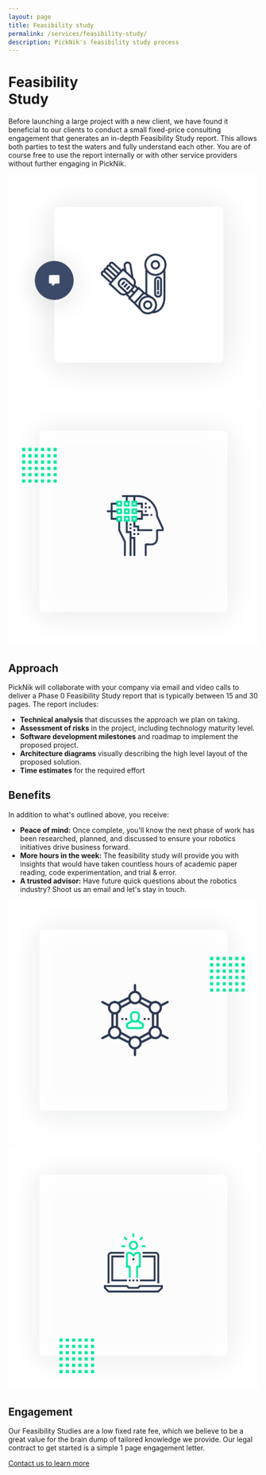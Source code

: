 ```yaml
---
layout: page
title: Feasibility study
permalink: /services/feasibility-study/
description: PickNik's feasibility study process
---
```


<div class="container">
    <div class="services-robotic-section-main">
        <div class="row align-items-center">
            <div class="col-12 col-lg-6">
                <h1>
                  Feasibility<br/> Study
                </h1>
                <p>
                    Before launching a large project with a new client, we have found it beneficial to our clients to conduct
                    a small fixed-price consulting engagement that generates an in-depth Feasibility Study report. This
                    allows both parties to test the waters and fully understand each other. You are of course free to use the
                    report internally or with other service providers without further engaging in PickNik.
                </p>
            </div>
            <div class="col-12 col-lg-6">
                <img src="/assets/images/redesign/robotic-consuting-main.png" alt="robotic consulting image">
            </div>
        </div>
    </div>
</div>
<div class="container-fluid bg-grey">
    <div class="container">
        <div class="services-robotic-card-wrapper">
           <div class="row align-items-center">
                <div class="col-12 col-lg-6">
                    <img src="/assets/images/redesign/expertise.png" alt="Expertise">
                </div>
                <div class="col-12 col-lg-6">
                    <h2>Approach</h2>
                    <p>
                        PickNik will collaborate with your company via email and video calls to deliver a Phase 0 Feasibility
                        Study report that is typically between 15 and 30 pages. The report includes:
                    </p>
                    <ul class="basic-list green-square">
                      <li><strong>Technical analysis</strong> that discusses the approach we plan on taking.</li>
                      <li><strong>Assessment of risks</strong> in the project, including technology maturity level.</li>
                      <li><strong>Software development milestones</strong> and roadmap to implement the proposed project.</li>
                      <li><strong>Architecture diagrams</strong> visually describing the high level layout of the proposed solution.</li>
                      <li><strong>Time estimates</strong> for the required effort</li>
                    </ul>
                </div>
            </div>
        </div>
        <div class="services-robotic-card-wrapper block-padding-0">
           <div class="row align-items-center">
                <div class="col-12 col-lg-6">
                    <h2>Benefits</h2>
                    <p>
                       In addition to what's outlined above, you receive:
                    </p>
                    <ul class="basic-list green-square">
                      <li>
                          <strong>Peace of mind:</strong> Once complete, you'll know the next phase of work has been researched,
                          planned, and discussed to ensure your robotics initiatives drive business forward.
                      </li>
                      <li>
                          <strong>More hours in the week:</strong> The feasibility study will provide you with insights that would have
                          taken countless hours of academic paper reading, code experimentation, and trial & error.
                      </li>
                      <li>
                          <strong>A trusted advisor:</strong> Have future quick questions about the robotics industry? Shoot us an
                          email and let's stay in touch.
                      </li>
                    </ul>
                </div>
                <div class="col-12 col-lg-6">
                    <img src="/assets/images/redesign/scalability.png" alt="scalability">
                </div>
            </div>
        </div>
        <div class="services-robotic-card-wrapper">
           <div class="row align-items-center">
                <div class="col-12 col-lg-6">
                    <img src="/assets/images/redesign/collaboration.png" alt="Collaboration">
                </div>
                <div class="col-12 col-lg-6">
                    <h2>Engagement</h2>
                    <p>
                        Our Feasibility Studies are a low fixed rate fee, which we believe to be a great value for the brain dump
                        of tailored knowledge we provide. Our legal contract to get started is a simple 1 page engagement
                        letter.
                    </p>
                </div>
                <a class="btn my-5 text-uppercase text-center" href="/connect">Contact us to learn more</a>
            </div>
        </div>
    </div>
</div>
